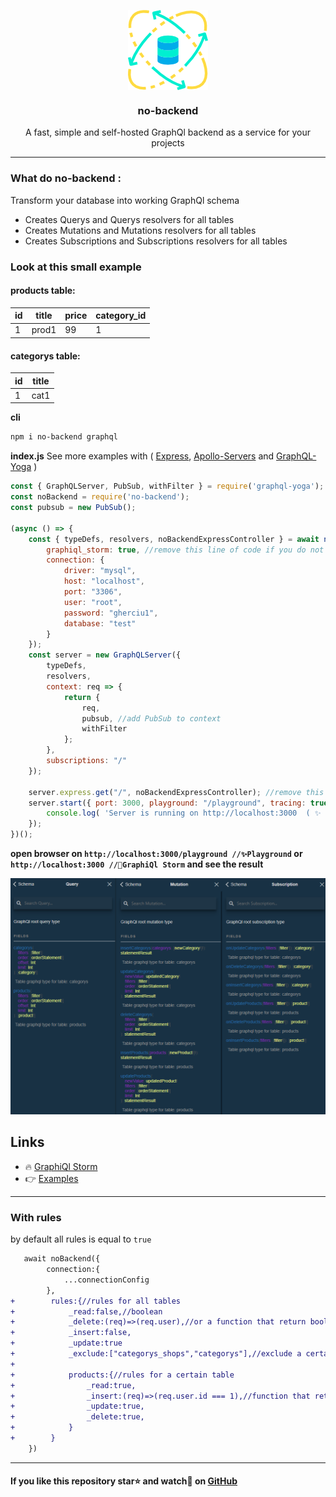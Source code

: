 <p align="center"><img align="center" style="width:128px" src="https://github.com/Gherciu/no-backend/blob/master/no-backend.png?raw=true"/></p>

<center><h3 align="center"> no-backend </h3></center>
<p align="center">A fast, simple and self-hosted GraphQl backend as a service for your projects</p>

---

### What do no-backend :

Transform your database into working GraphQl schema

-   Creates Querys and Querys resolvers for all tables
-   Creates Mutations and Mutations resolvers for all tables
-   Creates Subscriptions and Subscriptions resolvers for all tables

### Look at this small example

#### products table:

| id  | title | price | category_id |
| --- | ----- | ----- | ----------- |
| 1   | prod1 | 99    | 1           |

#### categorys table:

| id  | title |
| --- | ----- |
| 1   | cat1  |

**cli**

```bash
npm i no-backend graphql
```

**index.js**
See more examples with ( [Express](https://github.com/Gherciu/no-backend/tree/master/examples/express), [Apollo-Servers](https://github.com/Gherciu/no-backend/tree/master/examples/apollo) and [GraphQL-Yoga](https://github.com/Gherciu/no-backend/tree/master/examples/yoga) )
```js
const { GraphQLServer, PubSub, withFilter } = require('graphql-yoga');
const noBackend = require('no-backend'); 
const pubsub = new PubSub();

(async () => {
    const { typeDefs, resolvers, noBackendExpressController } = await noBackend({
        graphiql_storm: true, //remove this line of code if you do not use graphiql-storm
        connection: {
            driver: "mysql",
            host: "localhost",
            port: "3306",
            user: "root",
            password: "gherciu1",
            database: "test"
        }
    });
    const server = new GraphQLServer({
        typeDefs,
        resolvers,
        context: req => {
            return {
                req,
                pubsub, //add PubSub to context
                withFilter
            };
        },
        subscriptions: "/"
    });

    server.express.get("/", noBackendExpressController); //remove this line of code if you do not use graphiql-storm
    server.start({ port: 3000, playground: "/playground", tracing: true }, () =>{
        console.log( 'Server is running on http://localhost:3000  ( ✨ Playground: http://localhost:3000/playground OR 🚀 GraphiQl Storm: http://localhost:3000 )');
    });
})();
```

**open browser on `http://localhost:3000/playground //✨Playground` or `http://localhost:3000 //🚀GraphiQl Storm`  and see the result**

![no-backend](https://github.com/Gherciu/no-backend/blob/master/no-backend-result.png?raw=true)

## Links

-   🔥 [GraphiQl Storm](https://github.com/Gherciu/graphiql-storm)
-   👉 [Examples](https://github.com/Gherciu/no-backend/tree/master/examples)
---
### With rules

by default all rules is equal to `true`

```diff
   await noBackend({
        connection:{
            ...connectionConfig
        },
+        rules:{//rules for all tables
+            _read:false,//boolean
+            _delete:(req)=>(req.user),//or a function that return boolean
+            _insert:false,
+            _update:true
+            _exclude:["categorys_shops","categorys"],//exclude a certain table from schema
+
+            products:{//rules for a certain table
+                _read:true,
+                _insert:(req)=>(req.user.id === 1),//function that return boolean
+                _update:true,
+                _delete:true,
+            }
+        }
    })
```

---

#### If you like this repository star⭐ and watch👀 on [GitHub](https://github.com/Gherciu/no-backend)
